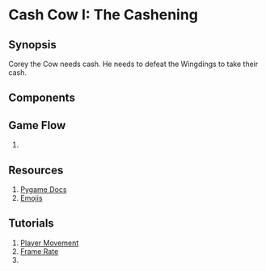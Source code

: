 # Cash Cow I: The Cashening

## Synopsis
Corey the Cow needs cash. He needs to defeat the Wingdings to take their cash.

## Components

## Game Flow

1. 



## Resources
1. [Pygame Docs](https://www.pygame.org/docs/)
2. [Emojis](https://emojipedia.org/)

## Tutorials
1. [Player Movement](https://opensource.com/article/17/12/game-python-moving-player)
2. [Frame Rate](https://pythonprogramming.altervista.org/pygame-how-to-display-the-frame-rate-fps-on-the-screen/?doing_wp_cron=1691563632.4419860839843750000000)
3. 